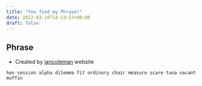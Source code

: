 ```yaml
---
title: "You find my Phrase!"
date: 2022-03-18T14:13:53+08:00
draft: false
---
```


## Phrase
- Created by [iancoleman](https://iancoleman.io/bip39/) website
```
hen session alpha dilemma fit ordinary chair measure scare tuna vacant muffin
```